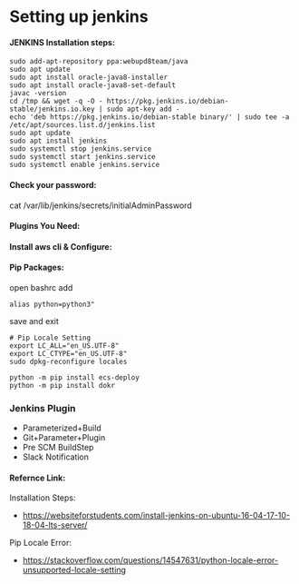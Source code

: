 # Setting up jenkins



#### JENKINS Installation steps:

```
sudo add-apt-repository ppa:webupd8team/java
sudo apt update
sudo apt install oracle-java8-installer
sudo apt install oracle-java8-set-default
javac -version
cd /tmp && wget -q -O - https://pkg.jenkins.io/debian-stable/jenkins.io.key | sudo apt-key add -
echo 'deb https://pkg.jenkins.io/debian-stable binary/' | sudo tee -a /etc/apt/sources.list.d/jenkins.list
sudo apt update
sudo apt install jenkins
sudo systemctl stop jenkins.service
sudo systemctl start jenkins.service
sudo systemctl enable jenkins.service
```

#### Check your password:

cat /var/lib/jenkins/secrets/initialAdminPassword

#### Plugins You Need: 


#### Install aws cli & Configure:


	

#### Pip Packages:

open bashrc add

```
alias python=python3"
```
save and exit

```
# Pip Locale Setting
export LC_ALL="en_US.UTF-8"
export LC_CTYPE="en_US.UTF-8"
sudo dpkg-reconfigure locales

python -m pip install ecs-deploy
python -m pip install dokr
```

### Jenkins Plugin

+ Parameterized+Build
+ Git+Parameter+Plugin
+ Pre SCM BuildStep
+ Slack Notification

#### Refernce Link:

Installation Steps:
+ https://websiteforstudents.com/install-jenkins-on-ubuntu-16-04-17-10-18-04-lts-server/

Pip Locale Error: 
+ https://stackoverflow.com/questions/14547631/python-locale-error-unsupported-locale-setting
